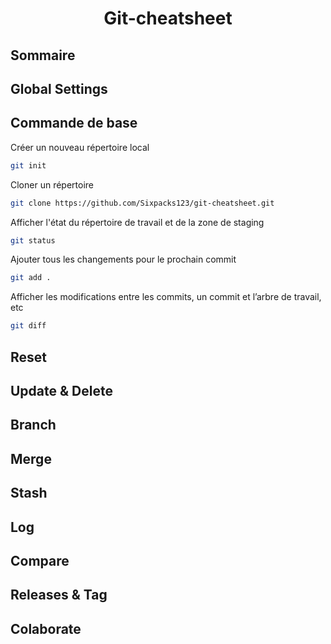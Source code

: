  # <center> Git-cheatsheet</center>

## Sommaire 


## Global Settings
## Commande de base
Créer un nouveau répertoire local
```BASH
git init
```
Cloner un répertoire
```BASH
git clone https://github.com/Sixpacks123/git-cheatsheet.git
```
Afficher l'état du répertoire de travail et de la zone de staging
```BASH
git status
```
Ajouter tous les changements pour le prochain commit
```BASH
git add .
```
Afficher les modifications entre les commits, un commit et l’arbre de travail, etc
```BASH
git diff
```
## Reset

## Update & Delete

## Branch

## Merge

## Stash

## Log

## Compare 

## Releases & Tag 

## Colaborate 